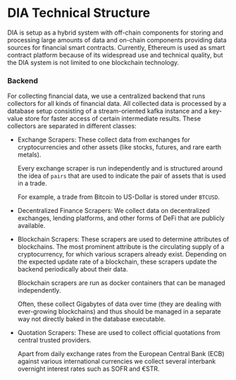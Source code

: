 # DIA Technical Structure

DIA is setup as a hybrid system with off-chain components for storing and processing large amounts of data and on-chain components providing data sources for financial smart contracts. Currently, Ethereum is used as smart contract platform because of its widespread use and technical quality, but the DIA system is not limited to one blockchain technology.

### Backend

For collecting financial data, we use a centralized backend that runs collectors for all kinds of financial data. All collected data is processed by a database setup consisting of a stream-oriented kafka instance and a key-value store for faster access of certain intermediate results. These collectors are separated in different classes:

* Exchange Scrapers: These collect data from exchanges for cryptocurrencies and other assets \(like stocks, futures, and rare earth metals\).

  Every exchange scraper is run independently and is structured around the idea of `pairs` that are used to indicate the pair of assets that is used in a trade.

  For example, a trade from Bitcoin to US-Dollar is stored under `BTCUSD`.

* Decentralized Finance Scrapers: We collect data on decentralized exchanges, lending platforms, and other forms of DeFi that are publicly available.
* Blockchain Scrapers: These scrapers are used to determine attributes of blockchains. The most prominent attribute is the circulating supply of a cryptocurrency, for which various scrapers already exist. Depending on the expected update rate of a blockchain, these scrapers update the backend periodically about their data.

  Blockchain scrapers are run as docker containers that can be managed independently.

  Often, these collect Gigabytes of data over time \(they are dealing with ever-growing blockchains\) and thus should be managed in a separate way not directly baked in the database executable.

* Quotation Scrapers: These are used to collect official quotations from central trusted providers.

  Apart from daily exchange rates from the European Central Bank \(ECB\) against various international currencies we collect several interbank overnight interest rates such as SOFR and €STR.

